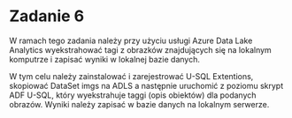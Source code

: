 # Zadanie 6

W ramach tego zadania należy przy użyciu usługi Azure Data Lake Analytics wyekstrahować tagi z obrazków znajdujących się na lokalnym komputrze i zapisać wyniki w lokalnej bazie danych.

W tym celu należy zainstalować i zarejestrować U-SQL Extentions, skopiować DataSet imgs na ADLS a następnie uruchomić  z poziomu skrypt ADF  U-SQL, który wyekstrahuje taggi (opis obiektów) dla podanych obrazów. Wyniki należy zapisać w bazie danych na lokalnym serwerze. 

